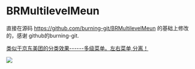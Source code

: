 
BRMultilevelMeun
===================

直接在源码   https://github.com/burning-git/BRMultilevelMeun    的基础上修改的，感谢
github的burning-git.

<u>类似于京东美团的分类效果------多级菜单。左右菜单,分离！<u><br>

<img src="http://77g6dx.com1.z0.glb.clouddn.com/Menu.gif" />
